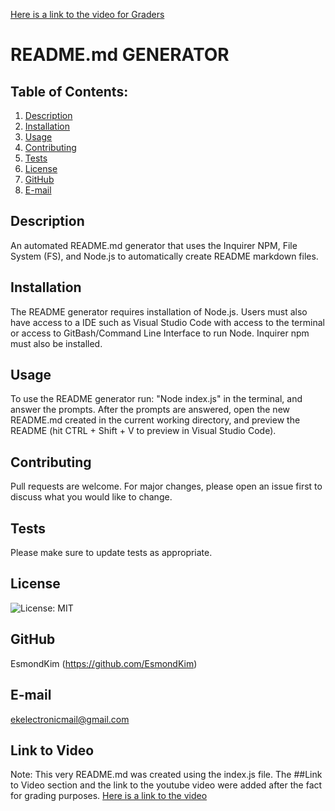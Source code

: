 [Here is a link to the video for Graders](https://www.youtube.com/watch?v=dHWlfOEzY-8&feature=youtu.be)

# README.md GENERATOR

## Table of Contents:
  1. [Description](#description) 
  2. [Installation](#Installation)
  3. [Usage](#Usage)  
  4. [Contributing](#Contributing)
  5. [Tests](#Tests)
  6. [License](#License)
  7. [GitHub](#GitHub)
  8. [E-mail](#E-mail)

## Description
An automated README.md generator that uses the Inquirer NPM, File System (FS), and Node.js to automatically create README markdown files. 

## Installation
The README generator requires installation of Node.js.  Users must also have access to a IDE such as Visual Studio Code with access to the terminal or access to GitBash/Command Line Interface to run Node.  Inquirer npm must also be installed.

## Usage

To use the README generator run: "Node index.js" in the terminal, and answer the prompts.  After the prompts are answered, open the new README.md created in the current working directory, and preview the README (hit CTRL + Shift + V to preview in Visual Studio Code).

## Contributing
Pull requests are welcome. For major changes, please open an issue first to discuss what you would like to change.

## Tests
Please make sure to update tests as appropriate.

## License
![License: MIT](https://img.shields.io/badge/License-MIT-yellow.svg)

## GitHub
EsmondKim (https://github.com/EsmondKim)

## E-mail
ekelectronicmail@gmail.com

## Link to Video
Note: This very README.md was created using the index.js file.  The ##Link to Video section and the link to the youtube video were added after the fact for grading purposes.
[Here is a link to the video](https://www.youtube.com/watch?v=dHWlfOEzY-8&feature=youtu.be)